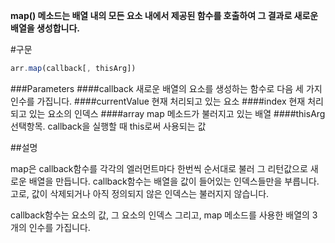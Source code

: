 **map() 메소드는 배열 내의 모든 요소 내에서 제공된 함수를 호출하여 그 결과로 새로운 배열을 생성합니다.** 

#구문

```javascript
arr.map(callback[, thisArg])
```

###Parameters
####callback
새로운 배열의 요소를 생성하는 함수로 다음 세 가지 인수를 가집니다.
####currentValue
현재 처리되고 있는 요소
####index
현재 처리되고 있는 요소의 인덱스
####array
map 메소드가 불러지고 있는 배열
####thisArg
선택항목. callback을 실행할 때 this로써 사용되는 값

##설명

map은 callback함수를 각각의 엘러먼트마다 한번씩 순서대로 불러 그 리턴값으로 새로운 배열을 만듭니다. callback함수는 배열을 값이 들어있는 인덱스들만을 부릅니다. 고로, 값이 삭제되거나 아직 정의되지 않은 인덱스는 불러지지 않습니다.

callback함수는  요소의 값, 그 요소의 인덱스 그리고, map 메소드를 사용한 배열의 3개의 인수를 가집니다.